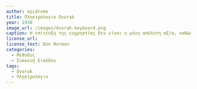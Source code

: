 ```yaml
---
author: epidrome
title: Πληκτρόλογιο Dvorak
year: 1936
image_url: /images/dvorak-keyboard.png
caption: Η επίτευξη της ευχρηστίας δεν είναι η μόνη απόλυτη αξία, καθώς μια συσκευή διάδρασης επηρεάζεται από πολλούς ακόμη παράγοντες, όπως από την αισθητική, το κόστος αλλά και από τη συνήθεια, η οποία είναι η κύρια αιτία για το ότι το πιο συνηθισμένο πληκτρολόγιο για τον επιτραπέζιο υπολογιστή δεν είναι το πιο εύχρηστο. Η οργάνωση των πλήκτρων κάτω από τα δάκτυλα στο πληκτρολόγιο Dvorak έχει γίνει έτσι, ώστε τα πιο συχνά γράμματα να βρίσκονται πιο κοντά στα δάκτυλα.
license_url:
license_text: Don Norman
categories:
  - Μέθοδος
  - Συσκευή Εισόδου
tags:
  - Dvorak
  - Πληκτρολόγιο
---
```


